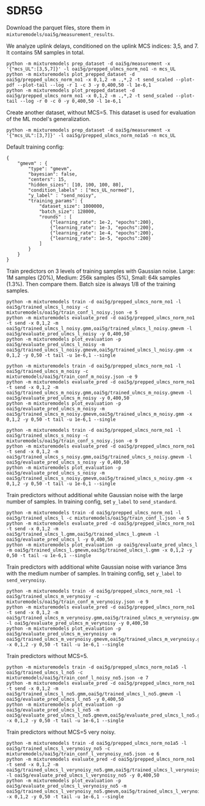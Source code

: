 # SDR5G

Download the parquet files, store them in `mixturemodels/oai5g/measurement_results`.

We analyze uplink delays, conditioned on the uplink MCS indices: 3,5, and 7. It contains 5M samples in total.
```
python -m mixturemodels prep_dataset -d oai5g/measurement -x '{"mcs_UL":[3,5,7]}' -l oai5g/prepped_ulmcs_norm_no1 -n mcs_UL
python -m mixturemodels plot_prepped_dataset -d oai5g/prepped_ulmcs_norm_no1 -x 0,1,2 -m .,*,2 -t send_scaled --plot-pdf --plot-tail --log -r 1 -c 3 -y 0,400,50 -l 1e-6,1
python -m mixturemodels plot_prepped_dataset -d oai5g/prepped_ulmcs_norm_no1 -x 0,1,2 -m .,*,2 -t send_scaled --plot-tail --log -r 0 -c 0 -y 0,400,50 -l 1e-6,1
```

Create another dataset, without MCS=5. This dataset is used for evaluation of the ML model's generalization.
```
python -m mixturemodels prep_dataset -d oai5g/measurement -x '{"mcs_UL":[3,7]}' -l oai5g/prepped_ulmcs_norm_no1a5 -n mcs_UL
```


Default training config:
```
{
    "gmevm" : {
        "type": "gmevm",
        "bayesian": false,
        "centers": 15,
        "hidden_sizes": [10, 100, 100, 80],
        "condition_labels" : ["mcs_UL_normed"],
        "y_label" : "send_noisy",
        "training_params": {
            "dataset_size": 1000000,
            "batch_size": 128000,
            "rounds" : [
                {"learning_rate": 1e-2, "epochs":200},
                {"learning_rate": 1e-3, "epochs":200},
                {"learning_rate": 1e-4, "epochs":200},
                {"learning_rate": 1e-5, "epochs":200}
            ]
        }
    }
}
```

Train predictors on 3 levels of training samples with Gaussian noise. Large: 1M samples (20%), Medium: 256k samples (5%), Small: 64k samples (1.3%). Then compare them. Batch size is always 1/8 of the training samples.
```
python -m mixturemodels train -d oai5g/prepped_ulmcs_norm_no1 -l oai5g/trained_ulmcs_l_noisy -c mixturemodels/oai5g/train_conf_l_noisy.json -e 5
python -m mixturemodels evaluate_pred -d oai5g/prepped_ulmcs_norm_no1 -t send -x 0,1,2 -m oai5g/trained_ulmcs_l_noisy.gmm,oai5g/trained_ulmcs_l_noisy.gmevm -l oai5g/evaluate_pred_ulmcs_l_noisy -y 0,400,50
python -m mixturemodels plot_evaluation -p oai5g/evaluate_pred_ulmcs_l_noisy -m oai5g/trained_ulmcs_l_noisy.gmevm,oai5g/trained_ulmcs_l_noisy.gmm -x 0,1,2 -y 0,50 -t tail -u 1e-6,1 --single

python -m mixturemodels train -d oai5g/prepped_ulmcs_norm_no1 -l oai5g/trained_ulmcs_m_noisy -c mixturemodels/oai5g/train_conf_m_noisy.json -e 9
python -m mixturemodels evaluate_pred -d oai5g/prepped_ulmcs_norm_no1 -t send -x 0,1,2 -m oai5g/trained_ulmcs_m_noisy.gmm,oai5g/trained_ulmcs_m_noisy.gmevm -l oai5g/evaluate_pred_ulmcs_m_noisy -y 0,400,50
python -m mixturemodels plot_evaluation -p oai5g/evaluate_pred_ulmcs_m_noisy -m oai5g/trained_ulmcs_m_noisy.gmevm,oai5g/trained_ulmcs_m_noisy.gmm -x 0,1,2 -y 0,50 -t tail -u 1e-6,1 --single

python -m mixturemodels train -d oai5g/prepped_ulmcs_norm_no1 -l oai5g/trained_ulmcs_s_noisy -c mixturemodels/oai5g/train_conf_s_noisy.json -e 9
python -m mixturemodels evaluate_pred -d oai5g/prepped_ulmcs_norm_no1 -t send -x 0,1,2 -m oai5g/trained_ulmcs_s_noisy.gmm,oai5g/trained_ulmcs_s_noisy.gmevm -l oai5g/evaluate_pred_ulmcs_s_noisy -y 0,400,50
python -m mixturemodels plot_evaluation -p oai5g/evaluate_pred_ulmcs_s_noisy -m oai5g/trained_ulmcs_s_noisy.gmevm,oai5g/trained_ulmcs_s_noisy.gmm -x 0,1,2 -y 0,50 -t tail -u 1e-6,1 --single
```


Train predictors without additional white Gaussian noise with the large number of samples. In training config, set `y_label` to `send_standard`.
```
python -m mixturemodels train -d oai5g/prepped_ulmcs_norm_no1 -l oai5g/trained_ulmcs_l -c mixturemodels/oai5g/train_conf_l.json -e 5
python -m mixturemodels evaluate_pred -d oai5g/prepped_ulmcs_norm_no1 -t send -x 0,1,2 -m oai5g/trained_ulmcs_l.gmm,oai5g/trained_ulmcs_l.gmevm -l oai5g/evaluate_pred_ulmcs_l -y 0,400,50
python -m mixturemodels plot_evaluation -p oai5g/evaluate_pred_ulmcs_l -m oai5g/trained_ulmcs_l.gmevm,oai5g/trained_ulmcs_l.gmm -x 0,1,2 -y 0,50 -t tail -u 1e-6,1 --single
```

Train predictors with additional white Gaussian noise with variance 3ms with the medium number of samples. In training config, set `y_label` to `send_verynoisy`.
```
python -m mixturemodels train -d oai5g/prepped_ulmcs_norm_no1 -l oai5g/trained_ulmcs_m_verynoisy -c mixturemodels/oai5g/train_conf_m_verynoisy.json -e 9
python -m mixturemodels evaluate_pred -d oai5g/prepped_ulmcs_norm_no1 -t send -x 0,1,2 -m oai5g/trained_ulmcs_m_verynoisy.gmm,oai5g/trained_ulmcs_m_verynoisy.gmevm -l oai5g/evaluate_pred_ulmcs_m_verynoisy -y 0,400,50
python -m mixturemodels plot_evaluation -p oai5g/evaluate_pred_ulmcs_m_verynoisy -m oai5g/trained_ulmcs_m_verynoisy.gmevm,oai5g/trained_ulmcs_m_verynoisy.gmm -x 0,1,2 -y 0,50 -t tail -u 1e-6,1 --single
```


Train predictors without MCS=5.
```
python -m mixturemodels train -d oai5g/prepped_ulmcs_norm_no1a5 -l oai5g/trained_ulmcs_l_no5 -c mixturemodels/oai5g/train_conf_l_noisy_no5.json -e 7
python -m mixturemodels evaluate_pred -d oai5g/prepped_ulmcs_norm_no1 -t send -x 0,1,2 -m oai5g/trained_ulmcs_l_no5.gmm,oai5g/trained_ulmcs_l_no5.gmevm -l oai5g/evaluate_pred_ulmcs_l_no5 -y 0,400,50
python -m mixturemodels plot_evaluation -p oai5g/evaluate_pred_ulmcs_l_no5 -m oai5g/evaluate_pred_ulmcs_l_no5.gmevm,oai5g/evaluate_pred_ulmcs_l_no5.gmm -x 0,1,2 -y 0,50 -t tail -u 1e-6,1 --single
```

Train predictors without MCS=5 very noisy.
```
python -m mixturemodels train -d oai5g/prepped_ulmcs_norm_no1a5 -l oai5g/trained_ulmcs_l_verynoisy_no5 -c mixturemodels/oai5g/train_conf_l_verynoisy_no5.json -e 6
python -m mixturemodels evaluate_pred -d oai5g/prepped_ulmcs_norm_no1 -t send -x 0,1,2 -m oai5g/trained_ulmcs_l_verynoisy_no5.gmm,oai5g/trained_ulmcs_l_verynoisy_no5.gmevm -l oai5g/evaluate_pred_ulmcs_l_verynoisy_no5 -y 0,400,50
python -m mixturemodels plot_evaluation -p oai5g/evaluate_pred_ulmcs_l_verynoisy_no5 -m oai5g/trained_ulmcs_l_verynoisy_no5.gmevm,oai5g/trained_ulmcs_l_verynoisy_no5.gmm -x 0,1,2 -y 0,50 -t tail -u 1e-6,1 --single
```